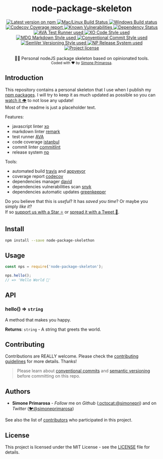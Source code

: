 <h1 align="center">
  <b>node-package-skeleton</b>
</h1>
<div align="center">
  <!-- Version - npm -->
  <a href="https://www.npmjs.com/package/node-package-skeleton">
    <img src="https://img.shields.io/npm/v/node-package-skeleton.svg" alt="Latest version on npm" />
  </a>
  <!-- CI - TravisCI -->
  <a href="https://travis-ci.org/simonepri/node-package-skeleton">
    <img src="https://img.shields.io/travis/typicode/husky/master.svg?label=Mac%20OSX%20%26%20Linux" alt="Mac/Linux Build Status" />
  </a>
  <!-- CI - AppVeyor -->
  <a href="https://ci.appveyor.com/project/simonepri/node-package-skeleton">
    <img src="https://img.shields.io/appveyor/ci/simonepri/node-package-skeleton/master.svg?label=Windows" alt="Windows Build status" />
  </a>
  <!-- Coverage - Codecov -->
  <a href="https://codecov.io/gh/simonepri/node-package-skeleton">
    <img src="https://img.shields.io/codecov/c/github/simonepri/node-package-skeleton/master.svg" alt="Codecov Coverage report" />
  </a>
  <!-- DM - Snyk -->
  <a href="https://snyk.io/test/github/simonepri/node-package-skeleton?targetFile=package.json">
    <img src="https://snyk.io/test/github/simonepri/node-package-skeleton/badge.svg?targetFile=package.json" alt="Known Vulnerabilities" />
  </a>
  <!-- DM - David -->
  <a href="https://david-dm.org/simonepri/node-package-skeleton">
    <img src="https://david-dm.org/simonepri/node-package-skeleton/status.svg)" alt="Dependency Status" />
  </a>
</div>
<div align="center">
  <!-- Test Runner - AVA -->
  <a href="https://github.com/avajs/ava">
    <img src="https://img.shields.io/badge/test_runner-AVA-fb3170.svg" alt="AVA Test Runner used" />
  </a>
  <!-- Code Style - XO -->
  <a href="https://github.com/sindresorhus/xo">
    <img src="https://img.shields.io/badge/code_style-XO-5ed9c7.svg" alt="XO Code Style used" />
  </a>
  <!-- Markdown Style - MDG -->
  <a href="https://github.com/remarkjs/remark-lint/tree/master/packages/remark-preset-lint-markdown-style-guide">
    <img src="https://img.shields.io/badge/markdown_style-MDG-34495e.svg" alt="MDG Markdown Style used" />
  </a>
  <!-- Commit Style - Conventional -->
  <a href="https://github.com/marionebl/commitlint/tree/master/@commitlint/config-conventional">
    <img src="https://img.shields.io/badge/commit_style-conventional-9b59b6.svg" alt="Conventional Commit Style used" />
  </a>
  <!-- Versioning Style - SemVer -->
  <a href="https://github.com/marionebl/commitlint/tree/master/@commitlint/config-conventional">
    <img src="https://img.shields.io/badge/versioning_style-semver-2cc990.svg" alt="SemVer Versioning Style used" />
  </a>
  <!-- Release System - np -->
  <a href="https://github.com/sindresorhus/np">
    <img src="https://img.shields.io/badge/release_system-np-6c8784.svg" alt="NP Release System used" />
  </a>
</div>
<div align="center">
  <!-- License - MIT -->
  <a href="https://github.com/simonepri/node-package-skeleton#license">
    <img src="https://img.shields.io/github/license/simonepri/node-package-skeleton.svg" alt="Project license" />
  </a>
</div>
<br />
<div align="center">
  👷🏼 Personal nodeJS package skeleton based on opinionated tools.
</div>
<div align="center">
  <sub>
    Coded with ❤️ by <a href="https://github.com/simonepri/node-package-skelethon#authors">Simone Primarosa</a>.
  </sub>
</div>

## Introduction

This repository contains a personal skeleton that I use when I publish my [npm packages](https://www.npmjs.com/~simonepri). I will try to keep it as much updated as possible so you can [watch it 👁](https://github.com/simonepri/node-package-skelethon#start-of-content) to not lose any update!  
Most of the readme is just a placeholder text.

Features:
- javascript linter [xo](https://github.com/sindresorhus/xo)
- markdown linter [remark](https://github.com/remarkjs/remark-lint)
- test runner [AVA](https://github.com/avajs/ava)
- code coverage [istanbul](https://github.com/istanbuljs/nyc)
- commit linter [commitlint](https://github.com/marionebl/commitlint)
- release system [np](https://github.com/sindresorhus/np)

Tools:
- automated build [travis](travis-ci.org) and [appveyor](https://www.appveyor.com/)
- coverage report [codecov](https://codecov.io/gh)
- dependencies manager [david](https://david-dm.org)
- dependencies vulnerabilities scan [snyk](https://snyk.io)
- dependencies automatic updates [greenkeeper](https://greenkeeper.io/)

Do you believe that this is *useful*? It has *saved you time*? Or maybe you simply *like it*?  
If so [support us with a Star ⭐️](https://github.com/simonepri/node-package-skelethon#start-of-content) or [spread it with a Tweet 💬](https://twitter.com/intent/tweet?url=https%3A%2F%2Fgithub.com%2Fsimonepri%2Fnode-package-skeleton&via=simonepri&text=Check%20out%20node-package-skeleton%21%20A%20Personal%20nodeJS%20package%20skeleton%20based%20on%20opinionated%20tools.&hashtags=%23simonepri%20%23nodejs).

## Install

```bash
npm install --save node-package-skelethon
```

## Usage
```js
const nps = require('node-package-skeleton');

nps.hello();
// => 'Hello World 🌈'
```

## API
<a name="hello"></a>

### hello() ⇒ <code>string</code>
A method that makes you happy.

**Returns**: <code>string</code> - A string that greets the world.  

## Contributing
Contributions are REALLY welcome.
Please check the [contributing guidelines](.github/contributing.md) for more details. Thanks!

> Please learn about [conventional commits](https://conventionalcommits.org/) and [semantic versioning](https://semver.org/) before committing on this repo.

## Authors
- **Simone Primarosa** -  *Follow* me on *Github* ([:octocat:@simonepri](https://github.com/simonepri)) and on  *Twitter* ([🐦@simoneprimarosa](http://twitter.com/intent/user?screen_name=simonepri))

See also the list of [contributors](https://github.com/simonepri/node-package-skelethon/contributors) who participated in this project.

## License
This project is licensed under the MIT License - see the [LICENSE](https://github.com/simonepri/node-package-skelethon/LICENSE) file for details.
